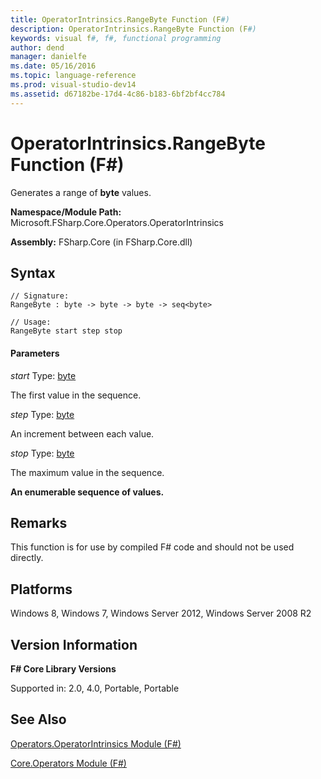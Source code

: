 ```yaml
---
title: OperatorIntrinsics.RangeByte Function (F#)
description: OperatorIntrinsics.RangeByte Function (F#)
keywords: visual f#, f#, functional programming
author: dend
manager: danielfe
ms.date: 05/16/2016
ms.topic: language-reference
ms.prod: visual-studio-dev14
ms.assetid: d67182be-17d4-4c86-b183-6bf2bf4cc784 
---
```


# OperatorIntrinsics.RangeByte Function (F#)

Generates a range of **byte** values.

**Namespace/Module Path:** Microsoft.FSharp.Core.Operators.OperatorIntrinsics

**Assembly:** FSharp.Core (in FSharp.Core.dll)


## Syntax

```
// Signature:
RangeByte : byte -> byte -> byte -> seq<byte>

// Usage:
RangeByte start step stop
```

#### Parameters
*start*
Type: [byte](https://msdn.microsoft.com/library/17a98430-283a-4ff6-a475-e6999577179d)


The first value in the sequence.


*step*
Type: [byte](https://msdn.microsoft.com/library/17a98430-283a-4ff6-a475-e6999577179d)


An increment between each value.


*stop*
Type: [byte](https://msdn.microsoft.com/library/17a98430-283a-4ff6-a475-e6999577179d)


The maximum value in the sequence.



**An enumerable sequence of values.**
## Remarks
This function is for use by compiled F# code and should not be used directly.


## Platforms
Windows 8, Windows 7, Windows Server 2012, Windows Server 2008 R2


## Version Information
**F# Core Library Versions**

Supported in: 2.0, 4.0, Portable, Portable




## See Also
[Operators.OperatorIntrinsics Module &#40;F&#35;&#41;](Operators.OperatorIntrinsics-Module-%5BFSharp%5D.md)

[Core.Operators Module &#40;F&#35;&#41;](Core.Operators-Module-%5BFSharp%5D.md)

